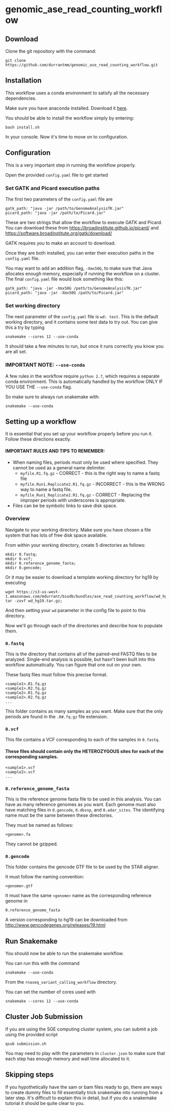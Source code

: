 # genomic_ase_read_counting_workflow

## Download
Clone the git repository with the command:

    git clone https://github.com/durrantmm/genomic_ase_read_counting_workflow.git

## Installation

This workflow uses a conda environment to satisfy all the necessary dependencies.
 
Make sure you have anaconda installed. Download it [here](https://www.continuum.io/downloads).

You should be able to install the workflow simply by entering:

    bash install.sh

In your console. Now it's time to move on to configuration.

## Configuration
This is a very important step in running the workflow properly.

Open the provided `config.yaml` file to get started

### Set GATK and Picard execution paths
The first two parameters of the `config.yaml` file are

    gatk_path: "java -jar /path/to/GenomeAnalysisTK.jar"
    picard_path: "java -jar /path/to/Picard.jar"

These are two strings that allow the workflow to execute GATK and Picard.
You can download these from 
https://broadinstitute.github.io/picard/ 
and 
https://software.broadinstitute.org/gatk/download/

GATK requires you to make an account to download.

Once they are both installed, you can enter their execution paths in the `config.yaml` file.

You may want to add an addition flag, `-Xmx50G`, to make sure that Java allocates enough memory, especially if
running the workflow on a cluster. The final
`config.yaml` file would look something like this:

    gatk_path: "java -jar -Xmx50G /path/to/GenomeAnalysisTK.jar"
    picard_path: "java -jar -Xmx50G /path/to/Picard.jar"
    
### Set working directory
The next parameter of the `config.yaml` file is `wd: test`. This is the default working directory, and it contains
some test data to try out. You can give this a try by typing
    
    snakemake --cores 12 --use-conda
    
It should take a few minutes to run, but once it runs correctly you know you are all set.

### IMPORTANT NOTE: `--use-conda`
A few rules in the workflow require `python 2.7`, which requires a separate conda environment. This is automatically
handled by the workflow ONLY IF YOU USE THE `--use-conda` flag.

So make sure to always run snakemake with:

    snakemake --use-conda

## Setting up a workflow
It is essential that you set up your workflow properly before you run it. Follow these directions exactly.

#### IMPORTANT RULES AND TIPS TO REMEMBER:
* When naming files, periods must only be used where specified. They cannot be used as a general name delimiter.
    * `myfile.R1.fq.gz` - CORRECT - this is the right way to name a fastq file
    * `myfile.Run1.Replicate2.R1.fq.gz` - INCORRECT - this is the WRONG way to name a fastq file.
    * `myfile_Run1_Replicate2.R1.fq.gz` - CORRECT - Replacing the improper periods with underscores is appropriate.
* Files can be be symbolic links to save disk space.

### Overview
Navigate to your working directory. Make sure you have chosen a file system that has lots of free disk space available.

From within your working directory, create 5 directories as follows:

    mkdir 0.fastq;
    mkdir 0.vcf;
    mkdir 0.reference_genome_fasta;
    mkdir 0.gencode;
    
Or it may be easier to download a template working directory for hg19 by executing 

    wget https://s3-us-west-1.amazonaws.com/mdurrant/biodb/bundles/ase_read_counting_workflow/wd_hg19.tar.gz;
    tar -zxvf wd_hg19.tar.gz;

And then setting your `wd` parameter in the config file to point to this directory.

Now we'll go through each of the directories and describe how to populate them.

### `0.fastq`
This is the directory that contains all of the paired-end FASTQ files to be analyzed. Single-end analysis is possible,
but hasn't been built into this workflow automatically. You can figure that one out on your own.

These fastq files must follow this precise format.

    <sample1>.R1.fq.gz
    <sample1>.R2.fq.gz
    <sample2>.R1.fq.gz
    <sample2>.R2.fq.gz
    ...
    
This folder contains as many samples as you want. Make sure that the only periods are found in the `.R#.fq.gz` file extension.

### `0.vcf`
This file contains a VCF corresponding to each of the samples in `0.fastq`.
  
#### These files should contain only the HETEROZYGOUS sites for each of the corresponding samples.

    <sample1>.vcf
    <sample2>.vcf
    ...

### `0.reference_genome_fasta`
This is the reference genome fasta file to be used in this analysis. You can have as many reference genomes as you want.
Each genome must also have matching files in `0.gencode`, `0.dbsnp`, and `0.adar_sites`. The identifying name must
be the same between these directories. 

They must be named as follows:

    <genome>.fa

They cannot be gzipped. 

### `0.gencode`
This folder contains the gencode GTF file to be used by the STAR aligner.
 
It must follow the naming convention:

    <genome>.gtf
    
It must have the same `<genome>` name as the corresponding reference genome in 

`0.reference_genome_fasta`

A version corresponding to hg19 can be downloaded from http://www.gencodegenes.org/releases/19.html
    
## Run Snakemake
You should now be able to run the snakemake workflow.

You can run this with the command

    snakemake --use-conda
    
From the `rnaseq_variant_calling_workflow` directory.

You can set the number of cores used with

    snakemake --cores 12 --use-conda


## Cluster Job Submission
If you are using the SGE computing cluster system, you can submit a job using the provided script
 
    qsub submission.sh

You may need to play with the parameters in `cluster.json` to make sure that each step has enough memory and wall time 
allocated to it.


## Skipping steps
If you hypothetically have the sam or bam files ready to go, there are ways to create dummy files to fill essentially trick
snakemake into running from a later step. It's difficult to explain this in detail, but if you do a snakemake tutorial
it should be quite clear to you.